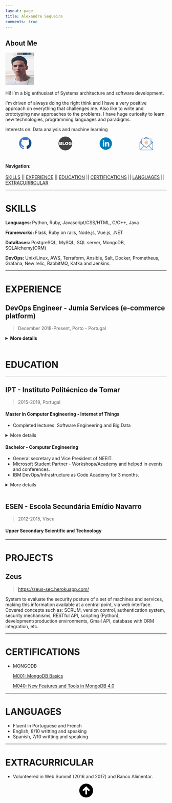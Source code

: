 ```yaml
---
layout: page
title: Alexandre Sequeira
comments: true
---
```


## About Me

<img class="profile-picture" src="./assets/images/CV/profile.png" width="90" height="100" />

Hi! I'm a big enthusiast of Systems architecture and software development.

I'm driven of always doing the right think and I have a very positive approach on everything that challenges me.
Also like to write and prototyping new approaches to the problems.
I have huge curiosity to learn new technologies, programming languages and paradigms.

Interests on: Data analysis and machine learning


<div id="banner" style="overflow: hidden; display: flex; justify-content:space-around;">
<a href="https://github.com/mrsequeira" >
<img src="./assets/images/CV/Github.png" width="40">
</a>

<a href="https://mrsequeira.github.io/YouBetterNotClick" >
<img src="./assets/images/CV/blogger-icon.png
" width="43">
</a> 

<a href="https://www.linkedin.com/in/alexandredossantossequeira/" >
<img src="./assets/images/CV/linkedin-logo.png
" width="43">
</a>

<a href="mailto:requestmefirst@hotmail.com?Subject=Hello%20again" >
<img src="./assets/images/CV/email.png
" width="43">
</a>
</div>

<br>

#### Navigation:

[SKILLS](#skills)
|| [EXPERIENCE](#experience)
|| [EDUCATION](#education)
|| [CERTIFICATIONS](#certifications)
|| [LANGUAGES](#languages)
|| [EXTRACURRICULAR](#extracurricular)

------------
# SKILLS

<b>Languages: </b> Python, Ruby, Javascript/CSS/HTML, C/C++, Java 

<b>Frameworks: </b> Flask, Ruby on rails, Node.js, Vue.js, .NET

<b>DataBases: </b> PostgreSQL, MySQL, SQL server, MongoDB, SQLAlchemy(ORM)

<b> DevOps: </b> Unix/Linux, AWS, Terraform, Ansible, Salt, Docker, Prometheus, Grafana, New relic, RabbitMQ, Kafka and Jenkins.

------------
# EXPERIENCE	

## DevOps Engineer  - Jumia Services (e-commerce platform)
> December 2018-Present, Porto - Portugal

<details><summary>  <b> More details</b> </summary>
<p>

<p>Roles:</p>
<ul>
<li> Design, implement and maintenance of systems of Jumia services applications(Marketplace - search, orders, sellers and logistics)</li>
<li>  Build reliable, high-performance, auto scaled and fault tolerant software by using tools to provide CaaC, IaaC, CI/CD and monitorization</li>
<li> Investigation, documentation and code review</li>
</ul>

<p>Development:</p>
<ul>
<li> Implemented and migrated google maps service to Openstreetmaps</li>
<li> Migrated and developed a HA infrastructure for docker registry(Distribution)</li>
<li> Developed jenkins pipelines to build and deploy applications	</li>
<li> Migration of configuration management from salt to ansible</li>
<li> Helping development teams by automating some usual tasks using rundeck, ansible and write python & bash scripts</li>
</ul>


<p>Tech stack: </p>
<ul>
<li> Configuration and infrastructure management: Ansible, Salt, Docker, Terraform, Packer, Bash and Python</li>
<li> Monitoring: Prometheus, Grafana, Newrelic, Icinga, Google analytics, OpsGenie</li>
<li> Messaging systems: RabbitMQ and Kafka</li>
<li> CI/CD: Jenkins, Rundeck, docker registry, nexus</li>
<li> Application languages: Java, Go, Javascript(Angular and Vue.js) and  PHP</li>
<li> Database: Mysql, MariaDB, PostgreSQL and MongoDB</li>
</ul>

</p>
</details>

<br>

# EDUCATION
------------

## IPT - Instituto Politécnico de Tomar 
> 2015-2019, Portugal

#### Master in Computer Engineering - Internet of Things
* Completed lectures: Software Engineering and Big Data

<details><summary>More details</summary>
<p>

<h4>Software Engineering</h4>
<i>  Teacher: Renato Panda </i> 
Developed project: Guardians of the hackathon, CRUD plaftform to manage teams and make registration.
Application stack: Ruby on rails, ReactJS, PostgresSQL and using vagrant as a development environment

<p> Topics and roles:</p> 
<ul>
<li> Team leader, documentation and code review  </li>
<li> Build restfull API, SPAs and use ORM </li>
<li> Developed authentication system using JWT </li>
<li> CI/CD using Travis, Codeclimate and heroku to deploy the applications</li>
<ul>

<h4> Big data </h4>	
<i> Teacher: Ricardo Campos </i> 
Developed project: Twimbre, application to do text analysis, text classification, sentiment analysis using twitter API
Application stack: Docker, Python, Pandas, jupyter notebook and 

<p> Topics and roles:</p> 
<ul>
<li> Framewokrs to data storage and processing using pySpark </li> 
<li> Implementation of sentiment analysis and use of pandas to manipulate and visualize data </li> 
<li>  Development of Jupyter notebooks using python </li> 
<ul>

</p>
</details>

#### Bachelor - Computer Engineering
* General secretary and Vice President of NEEIT.
* Microsoft Student Partner - Workshops/Academy and helped in events and conferences.
* IBM DevOps/Infrastructure as Code Academy for 3 months.

<details><summary>More details</summary>
<p>


<p> Distributed Computing Administration </p>
<ul>
<li> IT Services, Infrastructure and Support </li> 
<li> IT Solution Definition and Design Considerations </li> 
<li> Running IT Infrastructure - Operations Considerations </li> 
<li> Service Management for IT and Cloud Services </li> 
</ul>

<p> IBMCloud (PaaS and IaaS) </p>
<ul>
<li> Assisted IaaS Solution Design and Build </li> 
<li> IBM Cloud Essentials </li> 
<li> IBM Garage Method Classroom </li> 
</ul>

<p> Infrastructure as a Code Fundamentals </p>
<ul>
<li> Introduction to Infrastructure As Code </li> 
<li> Provisioning and Managing Infrastructure with Terraform </li> 
</ul>

<p> Tech stack: </p>
<ul>
<li> Languages: Bash, Python </li>
<li> OS: Unix/Linux </li>
<li> Cloud providers: Softlayer (IBM Cloud) and AWS </li>
<li> Configuration and infrastructure as a Code: Chef, Ansible and Terraform </li>
<li> Monitoring: Prometheus, Grafana  </li>
</ul>


</p>
</details>

<br>


##  ESEN - Escola Secundária Emídio Navarro

> 2012-2015, Viseu

#### Upper Secondary Scientific and Technology



------------
# PROJECTS

## Zeus 
> https://zeus-sec.herokuapp.com/

System to evaluate the security posture of a set of machines and services, making this
information available at a central point, via web interface.
Covered concepts such as: SCRUM, version control, authentication system, security
mechanisms, RESTful API, scripting (Python), development/production environments, Gmail API,
database with ORM integration, etc.


------------
# CERTIFICATIONS

* MONGODB

    [ M001: MongoDB Basics](https://university.mongodb.com/course_completion/26de60a0-33f7-4040-b051-33eca5cc/printable)

    [ M040: New Features and Tools in MongoDB 4.0](https://university.mongodb.com/course_completion/88cd3af7-fb2f-420d-b917-4c58af4d/printable)


------------
# LANGUAGES

* Fluent in Portuguese and French
* English, 8/10 writting and speaking
* Spanish, 7/10 writting and speaking

------------
# EXTRACURRICULAR

* Volunteered in Web Summit (2016 and 2017) and Banco Alimentar.


<center>
<a href="#" >
<img src="./assets/images/CV/arrow_up.png
" width="43">
</a>
</center>
